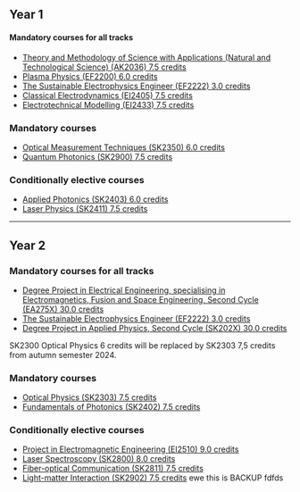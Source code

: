 ## Year 1
#### Mandatory courses for all tracks

-   [Theory and Methodology of Science with Applications (Natural and Technological Science) (AK2036) 7.5 credits](https://www.kth.se/student/kurser/kurs/AK2036?l=en)
-   [Plasma Physics (EF2200) 6.0 credits](https://www.kth.se/student/kurser/kurs/EF2200?l=en)
-   [The Sustainable Electrophysics Engineer (EF2222) 3.0 credits](https://www.kth.se/student/kurser/kurs/EF2222?l=en)
-   [Classical Electrodynamics (EI2405) 7.5 credits](https://www.kth.se/student/kurser/kurs/EI2405?l=en)
-   [Electrotechnical Modelling (EI2433) 7.5 credits](https://www.kth.se/student/kurser/kurs/EI2433?l=en)

### Mandatory courses

-   [Optical Measurement Techniques (SK2350) 6.0 credits](https://www.kth.se/student/kurser/kurs/SK2350?l=en)
-   [Quantum Photonics (SK2900) 7.5 credits](https://www.kth.se/student/kurser/kurs/SK2900?l=en)

### Conditionally elective courses

-   [Applied Photonics (SK2403) 6.0 credits](https://www.kth.se/student/kurser/kurs/SK2403?l=en)
-   [Laser Physics (SK2411) 7.5 credits](https://www.kth.se/student/kurser/kurs/SK2411?l=en)

-----------------------------------------------------------
## Year 2
### Mandatory courses for all tracks

-   [Degree Project in Electrical Engineering, specialising in Electromagnetics, Fusion and Space Engineering, Second Cycle (EA275X) 30.0 credits](https://www.kth.se/student/kurser/kurs/EA275X?l=en)
-   [The Sustainable Electrophysics Engineer (EF2222) 3.0 credits](https://www.kth.se/student/kurser/kurs/EF2222?l=en)
-   [Degree Project in Applied Physics, Second Cycle (SK202X) 30.0 credits](https://www.kth.se/student/kurser/kurs/SK202X?l=en)

SK2300 Optical Physics 6 credits will be replaced by SK2303 7,5 credits from autumn semester 2024.

### Mandatory courses

-   [Optical Physics (SK2303) 7.5 credits](https://www.kth.se/student/kurser/kurs/SK2303?l=en)
-   [Fundamentals of Photonics (SK2402) 7.5 credits](https://www.kth.se/student/kurser/kurs/SK2402?l=en)

### Conditionally elective courses

-   [Project in Electromagnetic Engineering (EI2510) 9.0 credits](https://www.kth.se/student/kurser/kurs/EI2510?l=en)
-   [Laser Spectroscopy (SK2800) 8.0 credits](https://www.kth.se/student/kurser/kurs/SK2800?l=en)
-   [Fiber-optical Communication (SK2811) 7.5 credits](https://www.kth.se/student/kurser/kurs/SK2811?l=en)
-   [Light-matter Interaction (SK2902) 7.5 credits](https://www.kth.se/student/kurser/kurs/SK2902?l=en)
ewe
this is  BACKUP
fdfds